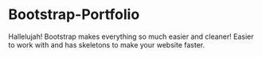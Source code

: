 # Bootstrap-Portfolio

Hallelujah! Bootstrap makes everything so much easier and cleaner! Easier to work with and has skeletons to make your website faster. 
